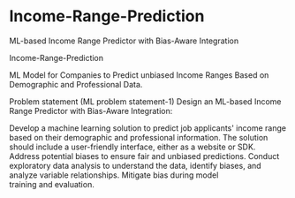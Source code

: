 # Income-Range-Prediction
ML-based Income Range Predictor with Bias-Aware Integration

Income-Range-Prediction

ML Model for Companies to Predict unbiased Income Ranges Based on Demographic and Professional Data.

Problem statement (ML problem statement-1) Design an ML-based Income Range Predictor with Bias-Aware Integration:

Develop a machine learning solution to predict job applicants' income range based on their demographic and professional information. The solution should include a user-friendly interface, either as a website or SDK. Address potential biases to ensure fair and unbiased predictions. Conduct exploratory data analysis to understand the data, identify biases, and analyze variable relationships. Mitigate bias during model training and evaluation.
